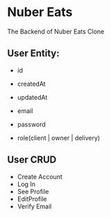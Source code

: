 # Nuber Eats

The Backend of Nuber Eats Clone
## User Entity: 

- id
- createdAt
- updatedAt

- email
- password
- role(client | owner | delivery)

## User CRUD

- Create Account
- Log In
- See Profile
- EditProfile
- Verify Email